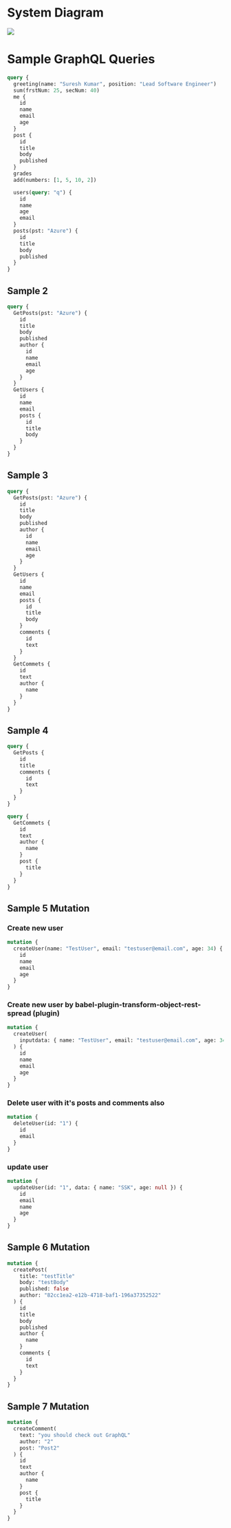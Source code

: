 # System Diagram

![](src/diagrams/AppDiagram.png)

# Sample GraphQL Queries

```graphql
query {
  greeting(name: "Suresh Kumar", position: "Lead Software Engineer")
  sum(frstNum: 25, secNum: 40)
  me {
    id
    name
    email
    age
  }
  post {
    id
    title
    body
    published
  }
  grades
  add(numbers: [1, 5, 10, 2])

  users(query: "q") {
    id
    name
    age
    email
  }
  posts(pst: "Azure") {
    id
    title
    body
    published
  }
}
```

## Sample 2

```graphql
query {
  GetPosts(pst: "Azure") {
    id
    title
    body
    published
    author {
      id
      name
      email
      age
    }
  }
  GetUsers {
    id
    name
    email
    posts {
      id
      title
      body
    }
  }
}
```

## Sample 3

```graphql
query {
  GetPosts(pst: "Azure") {
    id
    title
    body
    published
    author {
      id
      name
      email
      age
    }
  }
  GetUsers {
    id
    name
    email
    posts {
      id
      title
      body
    }
    comments {
      id
      text
    }
  }
  GetCommets {
    id
    text
    author {
      name
    }
  }
}
```

## Sample 4

```graphql
query {
  GetPosts {
    id
    title
    comments {
      id
      text
    }
  }
}

query {
  GetCommets {
    id
    text
    author {
      name
    }
    post {
      title
    }
  }
}
```

## Sample 5 Mutation

### Create new user

```graphql
mutation {
  createUser(name: "TestUser", email: "testuser@email.com", age: 34) {
    id
    name
    email
    age
  }
}
```

### Create new user by babel-plugin-transform-object-rest-spread (plugin)

```graphql
mutation {
  createUser(
    inputdata: { name: "TestUser", email: "testuser@email.com", age: 34 }
  ) {
    id
    name
    email
    age
  }
}
```

### Delete user with it's posts and comments also

```graphql
mutation {
  deleteUser(id: "1") {
    id
    email
  }
}
```

### update user

```graphql
mutation {
  updateUser(id: "1", data: { name: "SSK", age: null }) {
    id
    email
    name
    age
  }
}
```

## Sample 6 Mutation

```graphql
mutation {
  createPost(
    title: "testTitle"
    body: "testBody"
    published: false
    author: "82cc1ea2-e12b-4718-baf1-196a37352522"
  ) {
    id
    title
    body
    published
    author {
      name
    }
    comments {
      id
      text
    }
  }
}
```

## Sample 7 Mutation

```graphql
mutation {
  createComment(
    text: "you should check out GraphQL"
    author: "2"
    post: "Post2"
  ) {
    id
    text
    author {
      name
    }
    post {
      title
    }
  }
}
```
